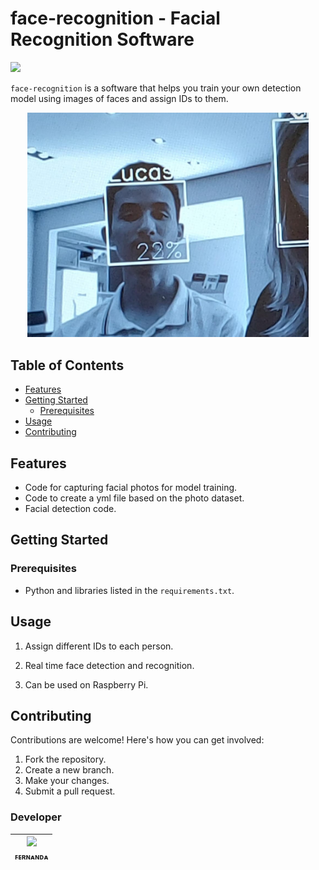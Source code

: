 <h1 > face-recognition - Facial Recognition Software</h1>
<p >
<img loading="lazy" src="https://img.shields.io/badge/status-sprint%20review-orange"/></p>

`face-recognition` is a software that helps you train your own detection model using images of faces and assign IDs to them.

<p align="center" ><img loading="lazy" src="https://github.com/fernanda3lias/face-recognition/blob/main/tests/example.jpeg?raw=true" width=450/></p>

## Table of Contents

- [Features](#features)
- [Getting Started](#getting-started)
  - [Prerequisites](#prerequisites)
- [Usage](#usage)
- [Contributing](#contributing)

## Features

- Code for capturing facial photos for model training.
- Code to create a yml file based on the photo dataset.
- Facial detection code.

## Getting Started

### Prerequisites

- Python and libraries listed in the `requirements.txt`.

## Usage

1. Assign different IDs to each person.

2. Real time face detection and recognition.

3. Can be used on Raspberry Pi.

## Contributing

Contributions are welcome! Here's how you can get involved:

1. Fork the repository.
2. Create a new branch.
3. Make your changes.
4. Submit a pull request.

<h3> Developer </h3>

| [<img loading="lazy" src="https://avatars.githubusercontent.com/u/92958458?v=4" width=115><br><sub>ꜰᴇʀɴᴀɴᴅᴀ</sub>](https://github.com/fernanda3lias) |
| :---: | 







